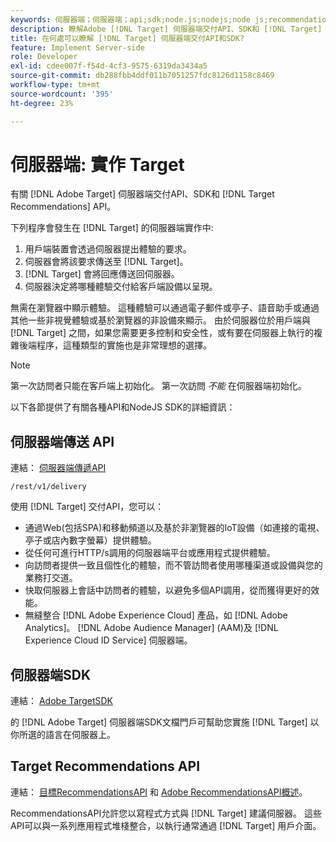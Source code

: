 ```yaml
---
keywords: 伺服器端；伺服器端；api;sdk;node.js;nodejs;node js;recommendations api;api:api
description: 瞭解Adobe [!DNL Target] 伺服器端交付API、SDK和 [!DNL Target] RecommendationsAPI
title: 在何處可以瞭解 [!DNL Target] 伺服器端交付API和SDK?
feature: Implement Server-side
role: Developer
exl-id: cdee007f-f54d-4cf3-9575-6319da3434a5
source-git-commit: db288fbb4ddf011b7051257fdc8126d1158c8469
workflow-type: tm+mt
source-wordcount: '395'
ht-degree: 23%

---
```


# 伺服器端: 實作 Target

有關 [!DNL Adobe Target] 伺服器端交付API、SDK和 [!DNL Target Recommendations] API。

下列程序會發生在 [!DNL Target] 的伺服器端實作中:

1. 用戶端裝置會透過伺服器提出體驗的要求。
1. 伺服器會將該要求傳送至 [!DNL Target]。
1. [!DNL Target] 會將回應傳送回伺服器。
1. 伺服器決定將哪種體驗交付給客戶端設備以呈現。

無需在瀏覽器中顯示體驗。 這種體驗可以通過電子郵件或亭子、語音助手或通過其他一些非視覺體驗或基於瀏覽器的非設備來顯示。 由於伺服器位於用戶端與 [!DNL Target] 之間，如果您需要更多控制和安全性，或有要在伺服器上執行的複雜後端程序，這種類型的實施也是非常理想的選擇。

>[!NOTE]
>
>第一次訪問者只能在客戶端上初始化。 第一次訪問 *不能* 在伺服器端初始化。

以下各節提供了有關各種API和NodeJS SDK的詳細資訊：

## 伺服器端傳送 API

連結： [伺服器端傳遞API](https://developers.adobetarget.com/api/delivery-api/)

`/rest/v1/delivery`

使用 [!DNL Target] 交付API，您可以：

* 通過Web(包括SPA)和移動頻道以及基於非瀏覽器的IoT設備（如連接的電視、亭子或店內數字螢幕）提供體驗。
* 從任何可進行HTTP/s調用的伺服器端平台或應用程式提供體驗。
* 向訪問者提供一致且個性化的體驗，而不管訪問者使用哪種渠道或設備與您的業務打交道。
* 快取伺服器上會話中訪問者的體驗，以避免多個API調用，從而獲得更好的效能。
* 無縫整合 [!DNL Adobe Experience Cloud] 產品，如 [!DNL Adobe Analytics]。 [!DNL Adobe Audience Manager] (AAM)及 [!DNL Experience Cloud ID Service] 伺服器端。

## 伺服器端SDK

連結： [Adobe TargetSDK](https://adobetarget-sdks.gitbook.io/docs/)

的 [!DNL Adobe Target] 伺服器端SDK文檔門戶可幫助您實施 [!DNL Target] 以你所選的語言在伺服器上。

## Target Recommendations API

連結： [目標RecommendationsAPI](https://developers.adobetarget.com/api/recommendations) 和 [Adobe RecommendationsAPI概述](https://experienceleague.adobe.com/docs/target-learn/recommendations-api-tutorial/recs-api-overview.html)。

RecommendationsAPI允許您以寫程式方式與 [!DNL Target] 建議伺服器。 這些API可以與一系列應用程式堆棧整合，以執行通常通過 [!DNL Target] 用戶介面。
